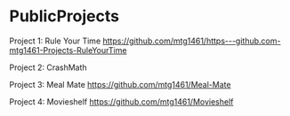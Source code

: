 # PublicProjects

Project 1: Rule Your Time
https://github.com/mtg1461/https---github.com-mtg1461-Projects-RuleYourTime

Project 2: CrashMath

Project 3: Meal Mate
https://github.com/mtg1461/Meal-Mate

Project 4: Movieshelf
https://github.com/mtg1461/Movieshelf
